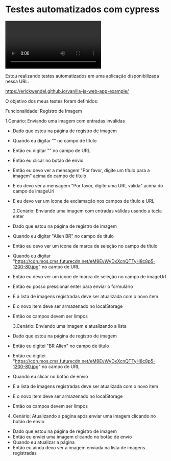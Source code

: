 # Testes automatizados com cypress

![Vídeo](./public/project.webm)

Estou realizando testes automatizados em uma aplicação disponibilizada nessa URL.

https://erickwendel.github.io/vanilla-js-web-app-example/

O objetivo dos meus testes foram definidos:

Funcionalidade: Registro de Imagem

1.Cenário: Enviando uma imagem com entradas inválidas

- Dado que estou na página de registro de imagem
- Quando eu digitar "" no campo de título
- Então eu digitar "" no campo de URL
- Então eu clicar no botão de envio
- Então eu devo ver a mensagem "Por favor, digite um título para a imagem" acima do campo de título
- E eu devo ver a mensagem "Por favor, digite uma URL válida" acima do campo de imageUrl
- E eu devo ver um ícone de exclamação nos campos de título e URL

  2.Cenário: Enviando uma imagem com entradas válidas usando a tecla enter

- Dado que estou na página de registro de imagem
- Quando eu digitar "Alien BR" no campo de título
- Então eu devo ver um ícone de marca de seleção no campo de título
- Quando eu digitar "https://cdn.mos.cms.futurecdn.net/eM9EvWyDxXcnQTTyH8c8p5-1200-80.jpg" no campo de URL
- Então eu devo ver um ícone de marca de seleção no campo de imageUrl
- Então eu posso pressionar enter para enviar o formulário
- E a lista de imagens registradas deve ser atualizada com o novo item
- E o novo item deve ser armazenado no localStorage
- Então os campos devem ser limpos

  3.Cenário: Enviando uma imagem e atualizando a lista

- Dado que estou na página de registro de imagem
- Então eu digitei "BR Alien" no campo de título
- Então eu digitei "https://cdn.mos.cms.futurecdn.net/eM9EvWyDxXcnQTTyH8c8p5-1200-80.jpg" no campo de URL
- Quando eu clicar no botão de envio
- E a lista de imagens registradas deve ser atualizada com o novo item
- E o novo item deve ser armazenado no localStorage
- Então os campos devem ser limpos

4. Cenário: Atualizando a página após enviar uma imagem clicando no botão de envio

- Dado que estou na página de registro de imagem
- Então eu enviei uma imagem clicando no botão de envio
- Quando eu atualizar a página
- Então eu ainda devo ver a imagem enviada na lista de imagens registradas
